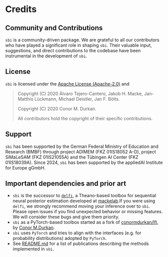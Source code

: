 # Credits

## Community and Contributions

`sbi` is a community-driven package. We are grateful to all our contributors who have
played a significant role in shaping `sbi`. Their valuable input, suggestions, and
direct contributions to the codebase have been instrumental in the development of `sbi`.

## License

`sbi` is licensed under the [Apache License
(Apache-2.0)](https://www.apache.org/licenses/LICENSE-2.0) and

> Copyright (C) 2020 Álvaro Tejero-Cantero, Jakob H. Macke, Jan-Matthis Lückmann,
> Michael Deistler, Jan F. Bölts.
>
> Copyright (C) 2020 Conor M. Durkan.
>
> All contributors hold the copyright of their specific contributions.

## Support

`sbi` has been supported by the German Federal Ministry of Education and Research (BMBF)
through project ADIMEM (FKZ 01IS18052 A-D), project SiMaLeSAM (FKZ 01IS21055A) and the
Tübingen AI Center (FKZ 01IS18039A). Since 2024, `sbi` has been supported by the
appliedAI Institute for Europe gGmbH.

## Important dependencies and prior art

- `sbi` is the successor to [`delfi`](https://github.com/mackelab/delfi), a Theano-based
  toolbox for sequential neural posterior estimation developed at
  [mackelab](https://www.mackelab.org).If you were using `delfi`, we strongly recommend
  moving your inference over to `sbi`. Please open issues if you find unexpected
  behavior or missing features. We will consider these bugs and give them priority.
- `sbi` as a PyTorch-based toolbox started as a fork of
  [conormdurkan/lfi](https://github.com/conormdurkan/lfi), by [Conor
  M.Durkan](https://conormdurkan.github.io/).
- `sbi` uses `PyTorch` and tries to align with the interfaces (e.g. for probability
  distributions) adopted by `PyTorch`.
- See [README.md](https://github.com/mackelab/sbi/blob/master/README.md) for a
  list of publications describing the methods implemented in `sbi`.
